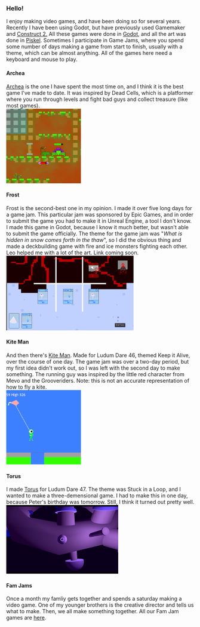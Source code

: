 ### Hello!

I enjoy making video games, and have been doing so for several years. Recently I have been using Godot, but have previously used Gamemaker and [Construct 2.](https://www.construct.net/en/tutorials/beginners-guide-construct-47) All these games were done in [Godot](https://docs.godotengine.org/en/stable/index.html), and all the art was done in [Piskel](https://www.piskelapp.com). Sometimes I participate in Game Jams, where you spend some number of days making a game from start to finish, usually with a theme, which can be almost anything. All of the games here need a keyboard and mouse to play.

#### Archea

[Archea][Archea] is the one I have spent the most time on, and I think it is the best game I've made to date. It was inspired by Dead Cells, which is a platformer where you run through levels and fight bad guys and collect treasure (like most games).  
![Archea screenshot](Archea_Screenshot.png)

#### Frost

Frost is the second-best one in my opinion. I made it over five long days for a game jam. This particular jam was sponsored by Epic Games, and in order to submit the game you had to make it in Unreal Engine, a tool I don't know. I made this game in Godot, because I know it much better, but wasn't able to submit the game officially. The theme for the game jam was "_What is hidden in snow comes forth in the thaw_", so I did the obvious thing and made a deckbuilding game with fire and ice monsters fighting each other. Leo helped me with a lot of the art. Link coming soon.  
![Frost screenshot](Frost_Screenshot.png)

#### Kite Man

And then there's [Kite Man][Kite Man]. Made for Ludum Dare 46, themed Keep it Alive, over the course of one day. The game jam was over a two-day period, but my first idea didn't work out, so I was left with the second day to make something. The running guy was inspired by the little red character from Mevo and the Grooveriders. Note: this is not an accurate representation of how to fly a kite.  
![Kite Man screenshot](Kite_Man_Screenshot.png)

#### Torus

I made [Torus][Torus] for Ludum Dare 47. The theme was Stuck in a Loop, and I wanted to make a three-demensional game. I had to make this in one day, because Peter's birthday was tomorrow. Still, I think it turned out pretty well.  
![Torus screenshot](TorusScreenshot.png)

#### Fam Jams

Once a month my famliy gets together and spends a saturday making a video game. One of my younger brothers is the creative director and tells us what to make. Then, we all make something together. All our Fam Jam games are [here][Fam Jam].

[Archea]: https://the-alex-g.github.io/Archea
[Frost]: https://the-alex-g.github.io/Frost
[Kite Man]: https://the-alex-g.github.io/LD46
[Torus]: https://the-alex-g.github.io/LD47
[Fam Jam]: https://the-g-force.github.io
